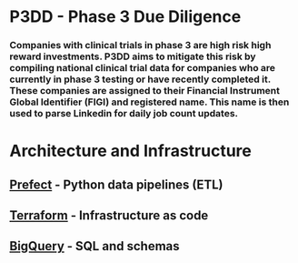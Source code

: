 # P3DD - Phase 3 Due Diligence
### Companies with clinical trials in phase 3 are high risk high reward investments. P3DD aims to mitigate this risk by compiling national clinical trial data for companies who are currently in phase 3 testing or have recently completed it. These companies are assigned to their Financial Instrument Global Identifier (FIGI) and registered name. This name is then used to parse Linkedin for daily job count updates.

# Architecture and Infrastructure

## [Prefect](https://github.com/TylerJSimpson/p3dd_phase_3_due_diligence/tree/main/project/terraform_IaC) - Python data pipelines (ETL)

## [Terraform](https://github.com/TylerJSimpson/p3dd_phase_3_due_diligence/tree/main/project/terraform_IaC) - Infrastructure as code

## [BigQuery](https://github.com/TylerJSimpson/p3dd_phase_3_due_diligence/tree/main/project/bigquery_sql) - SQL and schemas
